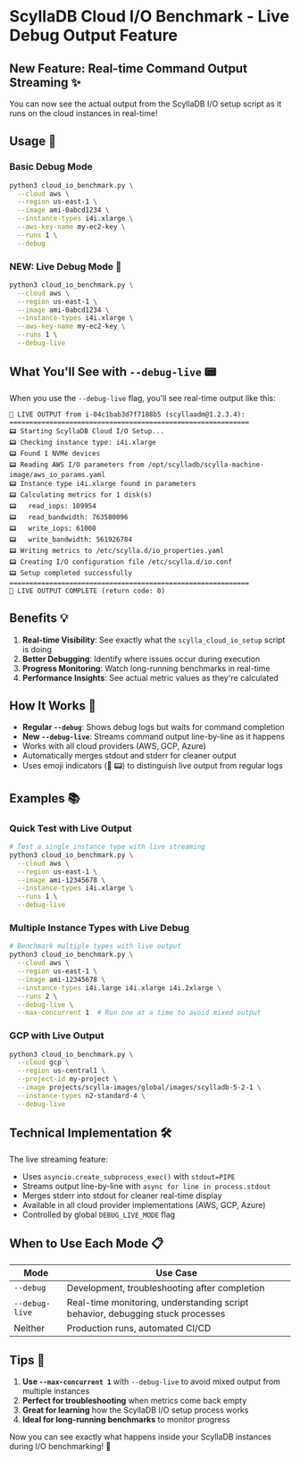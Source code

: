 # ScyllaDB Cloud I/O Benchmark - Live Debug Output Feature

## New Feature: Real-time Command Output Streaming ✨

You can now see the actual output from the ScyllaDB I/O setup script as it runs on the cloud instances in real-time!

## Usage 🚀

### Basic Debug Mode
```bash
python3 cloud_io_benchmark.py \
  --cloud aws \
  --region us-east-1 \
  --image ami-0abcd1234 \
  --instance-types i4i.xlarge \
  --aws-key-name my-ec2-key \
  --runs 1 \
  --debug
```

### **NEW: Live Debug Mode** 🔴
```bash
python3 cloud_io_benchmark.py \
  --cloud aws \
  --region us-east-1 \
  --image ami-0abcd1234 \
  --instance-types i4i.xlarge \
  --aws-key-name my-ec2-key \
  --runs 1 \
  --debug-live
```

## What You'll See with `--debug-live` 📟

When you use the `--debug-live` flag, you'll see real-time output like this:

```
🔴 LIVE OUTPUT from i-04c1bab3d7f7188b5 (scyllaadm@1.2.3.4):
============================================================
📟 Starting ScyllaDB Cloud I/O Setup...
📟 Checking instance type: i4i.xlarge
📟 Found 1 NVMe devices
📟 Reading AWS I/O parameters from /opt/scylladb/scylla-machine-image/aws_io_params.yaml
📟 Instance type i4i.xlarge found in parameters
📟 Calculating metrics for 1 disk(s)
📟   read_iops: 109954
📟   read_bandwidth: 763580096
📟   write_iops: 61008
📟   write_bandwidth: 561926784
📟 Writing metrics to /etc/scylla.d/io_properties.yaml
📟 Creating I/O configuration file /etc/scylla.d/io.conf
📟 Setup completed successfully
============================================================
🔴 LIVE OUTPUT COMPLETE (return code: 0)
```

## Benefits 💡

1. **Real-time Visibility**: See exactly what the `scylla_cloud_io_setup` script is doing
2. **Better Debugging**: Identify where issues occur during execution
3. **Progress Monitoring**: Watch long-running benchmarks in real-time
4. **Performance Insights**: See actual metric values as they're calculated

## How It Works 🔧

- **Regular `--debug`**: Shows debug logs but waits for command completion
- **New `--debug-live`**: Streams command output line-by-line as it happens
- Works with all cloud providers (AWS, GCP, Azure)
- Automatically merges stdout and stderr for cleaner output
- Uses emoji indicators (🔴 📟) to distinguish live output from regular logs

## Examples 📚

### Quick Test with Live Output
```bash
# Test a single instance type with live streaming
python3 cloud_io_benchmark.py \
  --cloud aws \
  --region us-east-1 \
  --image ami-12345678 \
  --instance-types i4i.xlarge \
  --runs 1 \
  --debug-live
```

### Multiple Instance Types with Live Debug
```bash
# Benchmark multiple types with live output
python3 cloud_io_benchmark.py \
  --cloud aws \
  --region us-east-1 \
  --image ami-12345678 \
  --instance-types i4i.large i4i.xlarge i4i.2xlarge \
  --runs 2 \
  --debug-live \
  --max-concurrent 1  # Run one at a time to avoid mixed output
```

### GCP with Live Output
```bash
python3 cloud_io_benchmark.py \
  --cloud gcp \
  --region us-central1 \
  --project-id my-project \
  --image projects/scylla-images/global/images/scylladb-5-2-1 \
  --instance-types n2-standard-4 \
  --debug-live
```

## Technical Implementation 🛠️

The live streaming feature:
- Uses `asyncio.create_subprocess_exec()` with `stdout=PIPE`
- Streams output line-by-line with `async for line in process.stdout`
- Merges stderr into stdout for cleaner real-time display
- Available in all cloud provider implementations (AWS, GCP, Azure)
- Controlled by global `DEBUG_LIVE_MODE` flag

## When to Use Each Mode 📋

| Mode | Use Case |
|------|----------|
| `--debug` | Development, troubleshooting after completion |
| `--debug-live` | Real-time monitoring, understanding script behavior, debugging stuck processes |
| Neither | Production runs, automated CI/CD |

## Tips 💭

1. **Use `--max-concurrent 1`** with `--debug-live` to avoid mixed output from multiple instances
2. **Perfect for troubleshooting** when metrics come back empty
3. **Great for learning** how the ScyllaDB I/O setup process works
4. **Ideal for long-running benchmarks** to monitor progress

Now you can see exactly what happens inside your ScyllaDB instances during I/O benchmarking! 🎉
